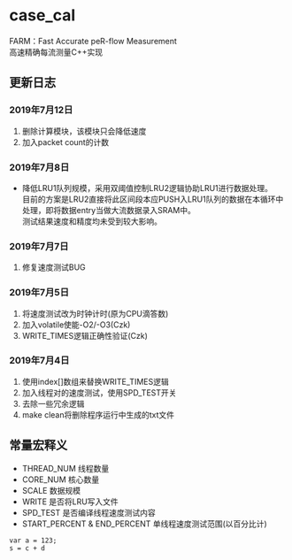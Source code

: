 # case_cal
FARM：Fast Accurate peR-flow Measurement  
高速精确每流测量C++实现

## 更新日志
### 2019年7月12日
1. 删除计算模块，该模块只会降低速度
2. 加入packet count的计数
### 2019年7月8日
* 降低LRU1队列规模，采用双阈值控制LRU2逻辑协助LRU1进行数据处理。  
目前的方案是LRU2直接将此区间段本应PUSH入LRU1队列的数据在本循环中处理，即将数据entry当做大流数据录入SRAM中。  
测试结果速度和精度均未受到较大影响。
### 2019年7月7日
1. 修复速度测试BUG
### 2019年7月5日
1. 将速度测试改为时钟计时(原为CPU滴答数)
2. 加入volatile使能-O2/-O3(Czk)
3. WRITE_TIMES逻辑正确性验证(Czk)
### 2019年7月4日
1. 使用index[]数组来替换WRITE_TIMES逻辑
2. 加入线程对的速度测试，使用SPD_TEST开关
3. 去除一些冗余逻辑
4. make clean将删除程序运行中生成的txt文件

## 常量宏释义
* THREAD_NUM 线程数量
* CORE_NUM 核心数量
* SCALE 数据规模
* WRITE 是否将LRU写入文件
* SPD_TEST 是否编译线程速度测试内容
* START_PERCENT & END_PERCENT 单线程速度测试范围(以百分比计)
```
var a = 123;
s = c + d
```
